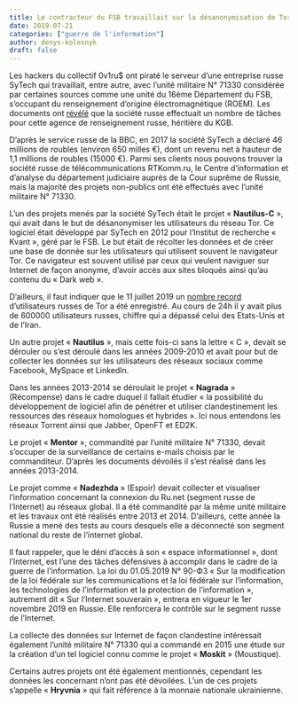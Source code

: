 ```yaml
---
title: Le contracteur du FSB travaillait sur la désanonymisation de Tor
date: 2019-07-21
categories: ["guerre de l'information"]
author: denys-kolesnyk
draft: false
---
```


Les hackers du collectif 0v1ru$ ont piraté le serveur d’une entreprise russe SyTech qui travaillait, entre autre, avec l’unité militaire N° 71330 considérée par certaines sources comme une unité du 16ème Département du FSB, s’occupant du renseignement d’origine électromagnétique (ROEM). Les documents ont [révélé](https://www.bbc.com/russian/features-49050982) que la société russe effectuait un nombre de tâches pour cette agence de renseignement russe, héritière du KGB.

D’après le service russe de la BBC, en 2017 la société SyTech a déclaré 46 millions de roubles (environ 650 milles €), dont un revenu net à hauteur de 1,1 millions de roubles (15000 €). Parmi ses clients nous pouvons trouver la société russe de télécommunications RTKomm.ru, le Centre d’information et d’analyse du département judiciaire auprès de la Cour suprême de Russie, mais la majorité des projets non-publics ont été effectués avec l’unité militaire N° 71330.

L’un des projets menés par la société SyTech était le projet « **Nautilus-C** », qui avait dans le but de désanonymiser les utilisateurs du réseau Tor. Ce logiciel était développé par SyTech en 2012 pour l’Institut de recherche « Kvant », géré par le FSB. Le but était de récolter les données et de créer une base de donnée sur les utilisateurs qui utilisent souvent le navigateur Tor. Ce navigateur est souvent utilisé par ceux qui veulent naviguer sur Internet de façon anonyme, d’avoir accès aux sites bloqués ainsi qu’au contenu du « Dark web ».

D’ailleurs, il faut indiquer que le 11 juillet 2019 un [nombre record](https://www.bbc.com/russian/news-49007476) d’utilisateurs russes de Tor a été enregistré. Au cours de 24h il y avait plus de 600000 utilisateurs russes, chiffre qui a dépassé celui des Etats-Unis et de l’Iran.

Un autre projet « **Nautilus** », mais cette fois-ci sans la lettre « C », devait se dérouler ou s’est déroulé dans les années 2009-2010 et avait pour but de collecter les données sur les utilisateurs des réseaux sociaux comme Facebook, MySpace et LinkedIn.

Dans les années 2013-2014 se déroulait le projet « **Nagrada** » (Récompense) dans le cadre duquel il fallait étudier « la possibilité du développement de logiciel afin de pénétrer et utiliser clandestinement les ressources des réseaux homologues et hybrides ». Ici nous entendons les réseaux Torrent ainsi que Jabber, OpenFT et ED2K.

Le projet « **Mentor** », commandité par l’unité militaire N° 71330, devait s’occuper de la surveillance de certains e-mails choisis par le commanditeur. D’après les documents dévoilés il s’est réalisé dans les années 2013-2014.

Le projet comme « **Nadezhda** » (Espoir) devait collecter et visualiser l’information concernant la connexion du Ru.net (segment russe de l’Internet) au réseaux global. Il a été commandité par la même unité militaire et les travaux ont été réalisés entre 2013 et 2014. D’ailleurs, cette année la Russie a mené des tests au cours desquels elle a déconnecté son segment national du reste de l’internet global.

Il faut rappeler, que le déni d’accès à son « espace informationnel », dont l’Internet, est l’une des tâches défensives à accomplir dans le cadre de la guerre de l’information. La loi du 01.05.2019 N° 90-ФЗ « Sur la modification de la loi fédérale sur les communications et la loi fédérale sur l’information, les technologies de l’information et la protection de l’information », autrement dit « Sur l’Internet souverain », entrera en vigueur le 1er novembre 2019 en Russie. Elle renforcera le contrôle sur le segment russe de l’Internet.

La collecte des données sur Internet de façon clandestine intéressait également l’unité militaire N° 71330 qui a commandé en 2015 une étude sur la création d’un tel logiciel connu comme le projet « **Moskit** » (Moustique).

Certains autres projets ont été également mentionnés, cependant les données les concernant n’ont pas été dévoilées. L’un de ces projets s’appelle « **Hryvnia** » qui fait référence à la monnaie nationale ukrainienne.